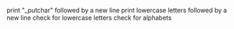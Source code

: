 print "_putchar" followed by a new line
print lowercase letters followed by a new line
check for lowercase letters
check for alphabets
